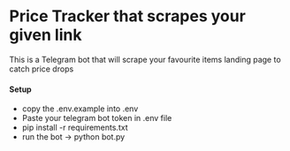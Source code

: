 <h1>Price Tracker that scrapes your given link</h1>

<div>This is a Telegram bot that will scrape your favourite items landing page to catch price drops</div>


<h4>Setup</h4>
<ul>
  <li>copy the .env.example into .env</li>
  <li>Paste your telegram bot token in .env file</li>
  <li>pip install -r requirements.txt</li>
  <li>run the bot -> python bot.py</li>
</ul>
